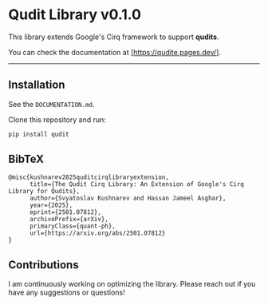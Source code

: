 # Qudit Library v0.1.0

This library extends Google's Cirq framework to support **qudits**.

You can check the documentation at [https://qudite.pages.dev/].

---

## Installation

See the `DOCUMENTATION.md`.

Clone this repository and run:

```bash
pip install qudit
```

## BibTeX

```
@misc{kushnarev2025quditcirqlibraryextension,
      title={The Qudit Cirq Library: An Extension of Google's Cirq Library for Qudits},
      author={Svyatoslav Kushnarev and Hassan Jameel Asghar},
      year={2025},
      eprint={2501.07812},
      archivePrefix={arXiv},
      primaryClass={quant-ph},
      url={https://arxiv.org/abs/2501.07812}
}
```

## Contributions

I am continuously working on optimizing the library. Please reach out if you have any suggestions or questions!
